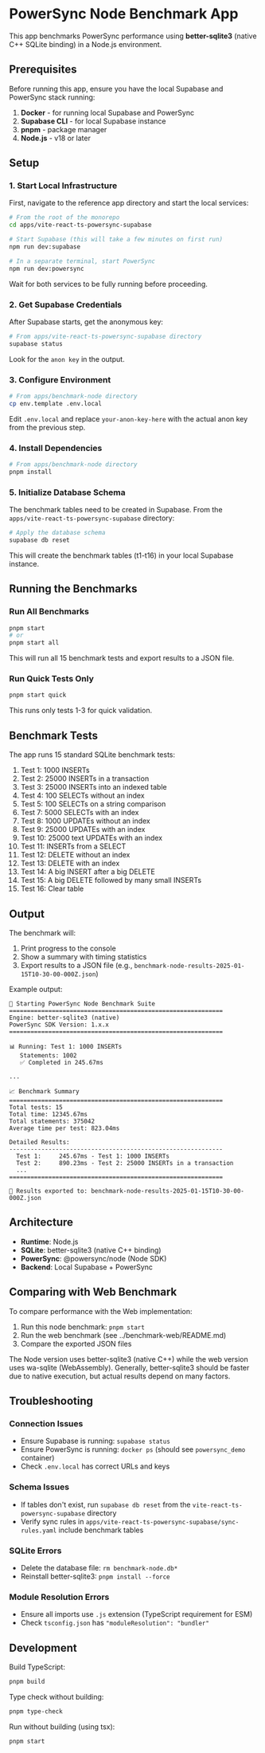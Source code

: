 # PowerSync Node Benchmark App

This app benchmarks PowerSync performance using **better-sqlite3** (native C++ SQLite binding) in a Node.js environment.

## Prerequisites

Before running this app, ensure you have the local Supabase and PowerSync stack running:

1. **Docker** - for running local Supabase and PowerSync
2. **Supabase CLI** - for local Supabase instance
3. **pnpm** - package manager
4. **Node.js** - v18 or later

## Setup

### 1. Start Local Infrastructure

First, navigate to the reference app directory and start the local services:

```bash
# From the root of the monorepo
cd apps/vite-react-ts-powersync-supabase

# Start Supabase (this will take a few minutes on first run)
npm run dev:supabase

# In a separate terminal, start PowerSync
npm run dev:powersync
```

Wait for both services to be fully running before proceeding.

### 2. Get Supabase Credentials

After Supabase starts, get the anonymous key:

```bash
# From apps/vite-react-ts-powersync-supabase directory
supabase status
```

Look for the `anon key` in the output.

### 3. Configure Environment

```bash
# From apps/benchmark-node directory
cp env.template .env.local
```

Edit `.env.local` and replace `your-anon-key-here` with the actual anon key from the previous step.

### 4. Install Dependencies

```bash
# From apps/benchmark-node directory
pnpm install
```

### 5. Initialize Database Schema

The benchmark tables need to be created in Supabase. From the `apps/vite-react-ts-powersync-supabase` directory:

```bash
# Apply the database schema
supabase db reset
```

This will create the benchmark tables (t1-t16) in your local Supabase instance.

## Running the Benchmarks

### Run All Benchmarks

```bash
pnpm start
# or
pnpm start all
```

This will run all 15 benchmark tests and export results to a JSON file.

### Run Quick Tests Only

```bash
pnpm start quick
```

This runs only tests 1-3 for quick validation.

## Benchmark Tests

The app runs 15 standard SQLite benchmark tests:

1. Test 1: 1000 INSERTs
2. Test 2: 25000 INSERTs in a transaction
3. Test 3: 25000 INSERTs into an indexed table
4. Test 4: 100 SELECTs without an index
5. Test 5: 100 SELECTs on a string comparison
6. Test 7: 5000 SELECTs with an index
7. Test 8: 1000 UPDATEs without an index
8. Test 9: 25000 UPDATEs with an index
9. Test 10: 25000 text UPDATEs with an index
10. Test 11: INSERTs from a SELECT
11. Test 12: DELETE without an index
12. Test 13: DELETE with an index
13. Test 14: A big INSERT after a big DELETE
14. Test 15: A big DELETE followed by many small INSERTs
15. Test 16: Clear table

## Output

The benchmark will:
1. Print progress to the console
2. Show a summary with timing statistics
3. Export results to a JSON file (e.g., `benchmark-node-results-2025-01-15T10-30-00-000Z.json`)

Example output:
```
🚀 Starting PowerSync Node Benchmark Suite
============================================================
Engine: better-sqlite3 (native)
PowerSync SDK Version: 1.x.x
============================================================

📊 Running: Test 1: 1000 INSERTs
   Statements: 1002
   ✅ Completed in 245.67ms

...

📈 Benchmark Summary
============================================================
Total tests: 15
Total time: 12345.67ms
Total statements: 375042
Average time per test: 823.04ms

Detailed Results:
------------------------------------------------------------
  Test 1:     245.67ms - Test 1: 1000 INSERTs
  Test 2:     890.23ms - Test 2: 25000 INSERTs in a transaction
  ...
============================================================

📁 Results exported to: benchmark-node-results-2025-01-15T10-30-00-000Z.json
```

## Architecture

- **Runtime**: Node.js
- **SQLite**: better-sqlite3 (native C++ binding)
- **PowerSync**: @powersync/node (Node SDK)
- **Backend**: Local Supabase + PowerSync

## Comparing with Web Benchmark

To compare performance with the Web implementation:

1. Run this node benchmark: `pnpm start`
2. Run the web benchmark (see ../benchmark-web/README.md)
3. Compare the exported JSON files

The Node version uses better-sqlite3 (native C++) while the web version uses wa-sqlite (WebAssembly). Generally, better-sqlite3 should be faster due to native execution, but actual results depend on many factors.

## Troubleshooting

### Connection Issues

- Ensure Supabase is running: `supabase status`
- Ensure PowerSync is running: `docker ps` (should see `powersync_demo` container)
- Check `.env.local` has correct URLs and keys

### Schema Issues

- If tables don't exist, run `supabase db reset` from the `vite-react-ts-powersync-supabase` directory
- Verify sync rules in `apps/vite-react-ts-powersync-supabase/sync-rules.yaml` include benchmark tables

### SQLite Errors

- Delete the database file: `rm benchmark-node.db*`
- Reinstall better-sqlite3: `pnpm install --force`

### Module Resolution Errors

- Ensure all imports use `.js` extension (TypeScript requirement for ESM)
- Check `tsconfig.json` has `"moduleResolution": "bundler"`

## Development

Build TypeScript:

```bash
pnpm build
```

Type check without building:

```bash
pnpm type-check
```

Run without building (using tsx):

```bash
pnpm start
```

